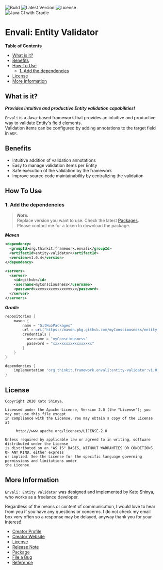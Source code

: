 ![Build](https://img.shields.io/badge/Build-Automated-2980b9.svg?style=for-the-badge)
![Latest Version](https://img.shields.io/badge/Latest_Version-v1.0.4-27ae60.svg?style=for-the-badge)
![License](https://img.shields.io/badge/License-Apache_2.0-e74c3c.svg?style=for-the-badge)</br>
![Java CI with Gradle](https://github.com/myConsciousness/entity-validator/workflows/Java%20CI%20with%20Gradle/badge.svg?branch=main)

# Envali: Entity Validator

<!-- START doctoc generated TOC please keep comment here to allow auto update -->
<!-- DON'T EDIT THIS SECTION, INSTEAD RE-RUN doctoc TO UPDATE -->
**Table of Contents**

- [What is it?](#what-is-it)
- [Benefits](#benefits)
- [How To Use](#how-to-use)
  - [1. Add the dependencies](#1-add-the-dependencies)
- [License](#license)
- [More Information](#more-information)

<!-- END doctoc generated TOC please keep comment here to allow auto update -->

## What is it?

**_Provides intuitive and productive Entity validation capabilities!_**

`Envali` is a Java-based framework that provides an intuitive and productive way to validate Entity's field elements.</br>
Validation items can be configured by adding annotations to the target field in `AOP`.

## Benefits

- Intuitive addition of validation annotations
- Easy to manage validation items per Entity
- Safe execution of the validation by the framework
- Improve source code maintainability by centralizing the validation

## How To Use

### 1. Add the dependencies

> **_Note:_**</br>
> Replace version you want to use. Check the latest [Packages](https://github.com/myConsciousness/entity-validator/packages).</br>
> Please contact me for a token to download the package.

**_Maven_**

```xml
<dependency>
  <groupId>org.thinkit.framework.envali</groupId>
  <artifactId>entity-validator</artifactId>
  <version>v1.0.4</version>
</dependency>

<servers>
  <server>
    <id>github</id>
    <username>myConsciousness</username>
    <password>xxxxxxxxxxxxxxxxxx</password>
  </server>
</servers>
```

**_Gradle_**

```gradle
repositories {
    maven {
        name = "GitHubPackages"
        url = uri("https://maven.pkg.github.com/myConsciousness/entity-validator")
        credentials {
          username = "myConsciousness"
          password = "xxxxxxxxxxxxxxxxxx"
        }
    }
}

dependencies {
    implementation 'org.thinkit.framework.envali:entity-validator:v1.0.4'
}
```

## License

```license
Copyright 2020 Kato Shinya.

Licensed under the Apache License, Version 2.0 (the "License"); you may not use this file except
in compliance with the License. You may obtain a copy of the License at

     http://www.apache.org/licenses/LICENSE-2.0

Unless required by applicable law or agreed to in writing, software distributed under the License
is distributed on an "AS IS" BASIS, WITHOUT WARRANTIES OR CONDITIONS OF ANY KIND, either express
or implied. See the License for the specific language governing permissions and limitations under
the License.
```

## More Information

`Envali: Entity Validator` was designed and implemented by Kato Shinya, who works as a freelance developer.

Regardless of the means or content of communication, I would love to hear from you if you have any questions or concerns. I do not check my email box very often so a response may be delayed, anyway thank you for your interest!

- [Creator Profile](https://github.com/myConsciousness)
- [Creator Website](https://myconsciousness.github.io/)
- [License](https://github.com/myConsciousness/entity-validator/blob/master/LICENSE)
- [Release Note](https://github.com/myConsciousness/entity-validator/releases)
- [Package](https://github.com/myConsciousness/entity-validator/packages)
- [File a Bug](https://github.com/myConsciousness/entity-validator/issues)
- [Reference](https://myconsciousness.github.io/entity-validator/)
